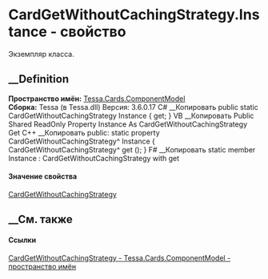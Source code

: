 # CardGetWithoutCachingStrategy.Instance - свойство
Экземпляр класса.
##  __Definition
 **Пространство имён:**
[Tessa.Cards.ComponentModel](N_Tessa_Cards_ComponentModel.htm)  
 **Сборка:** Tessa (в Tessa.dll) Версия: 3.6.0.17
C# __Копировать
     public static CardGetWithoutCachingStrategy Instance { get; }
VB __Копировать
     Public Shared ReadOnly Property Instance As CardGetWithoutCachingStrategy
    	Get
C++ __Копировать
     public:
    static property CardGetWithoutCachingStrategy^ Instance {
    	CardGetWithoutCachingStrategy^ get ();
    }
F# __Копировать
     static member Instance : CardGetWithoutCachingStrategy with get
#### Значение свойства
[CardGetWithoutCachingStrategy](T_Tessa_Cards_ComponentModel_CardGetWithoutCachingStrategy.htm)
##  __См. также
#### Ссылки
[CardGetWithoutCachingStrategy -
](T_Tessa_Cards_ComponentModel_CardGetWithoutCachingStrategy.htm)
[Tessa.Cards.ComponentModel - пространство
имён](N_Tessa_Cards_ComponentModel.htm)
